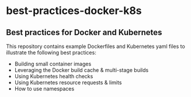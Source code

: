 # best-practices-docker-k8s
## Best practices for Docker and Kubernetes

This repository contains example Dockerfiles and Kubernetes yaml files to illustrate the following best practices: 
* Building small container images
* Leveraging the Docker build cache & multi-stage builds
* Using Kubernetes health checks
* Using Kubernetes resource requests & limits
* How to use namespaces
